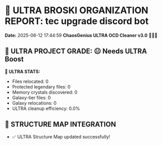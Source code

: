 # 🌌 ULTRA BROSKI ORGANIZATION REPORT: tec upgrade discord bot
**Date:** 2025-06-12 17:44:59
**ChaosGenius ULTRA OCD Cleaner v3.0** 🧠💜🌌


## 🌌 ULTRA PROJECT GRADE: 😐 Needs ULTRA Boost
**🧠 ULTRA STATS:**
- Files relocated: 0
- Protected legendary files: 0
- Memory crystals discovered: 0
- Galaxy-tier files: 0
- Galaxy relocations: 0
- ULTRA cleanup efficiency: 0.0%

## 🔄 STRUCTURE MAP INTEGRATION
- ✅ ULTRA Structure Map updated successfully!